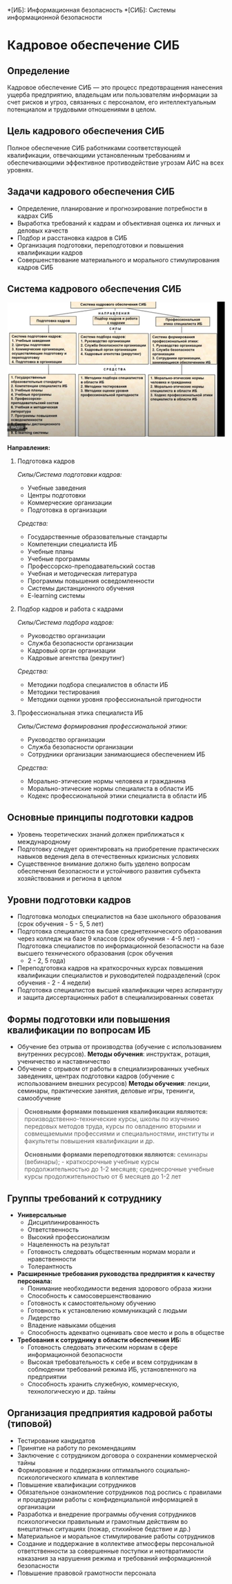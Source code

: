 *[ИБ]: Информационная безопасность
*[СИБ]: Системы информационной безопасности

# Кадровое обеспечение СИБ

## Определение

Кадровое обеспечение СИБ — это процесс предотвращения нанесения ущерба предприятию, владельцам или пользователям
информации за счет рисков и угроз, связанных с персоналом, его интеллектуальным потенциалом и трудовыми отношениями в
целом.

## Цель кадрового обеспечения СИБ

Полное обеспечение СИБ работниками соответствующей квалификации, отвечающими установленным требованиям и обеспечивающими
эффективное противодействие угрозам АИС на всех уровнях.

## Задачи кадрового обеспечения СИБ

- Определение, планирование и прогнозирование потребности в кадрах СИБ
- Выработка требований к кадрам и объективная оценка их личных и деловых качеств
- Подбор и расстановка кадров в СИБ
- Организация подготовки, переподготовки и повышения квалификации кадров
- Совершенствование материального и морального стимулирования кадров СИБ

## Система кадрового обеспечения СИБ

![Система кадрового обеспечения СИБ](media/09_01.png)

**Направления:**

1. Подготовка кадров

    *Силы/Система подготовки кадров:*
  
    - Учебные заведения
    - Центры подготовки
    - Коммерческие организации
    - Подготовка в организации

    *Средства:*

    - Государственные образовательные стандарты
    - Компетенции специалиста ИБ
    - Учебные планы
    - Учебные программы
    - Профессорско-преподавательский состав
    - Учебная и методическая литература
    - Программы повышения осведомленности
    - Системы дистанционного обучения
    - E-learning системы

1. Подбор кадров и работа с кадрами

    *Силы/Система подбора кадров:*

    - Руководство организации
    - Служба безопасности организации
    - Кадровый орган организации
    - Кадровые агентства (рекрутинг)

    *Средства:*

    - Методики подбора специалистов в области ИБ
    - Методики тестирования
    - Методики оценки уровня профессиональной пригодности

1. Профессиональная этика специалиста ИБ

    *Силы/Система формирования профессиональной этики:*

    - Руководство организации
    - Служба безопасности организации
    - Сотрудники организации занимающиеся обеспечением ИБ

    *Средства:*

    - Морально-этические нормы человека и гражданина
    - Морально-этические нормы специалиста в области ИБ
    - Кодекс профессиональной этики специалиста в области ИБ

## Основные принципы подготовки кадров

- Уровень теоретических знаний должен приближаться к международному
- Подготовку следует ориентировать на приобретение практических навыков ведения дела в отечественных кризисных условиях
- Существенное внимание должно быть уделено вопросам обеспечения безопасности и устойчивого развития субъекта
  хозяйствования и региона в целом

## Уровни подготовки кадров

- Подготовка молодых специалистов на базе школьного образования (срок обучения - 5 - 5, 5 лет)
- Подготовка специалистов на базе среднетехнического образования через колледж на базе 9 классов (срок обучения - 4-5
  лет) - Подготовка специалистов по информационной безопасности на базе высшего технического образования (срок обучения
  - 2 - 2, 5 года)
- Переподготовка кадров на краткосрочных курсах повышения квалификации специалистов и руководителей подразделений (срок
  обучения - 2 - 4 недели)
- Подготовка специалистов высшей квалификации через аспирантуру и защита диссертационных работ в специализированных
  советах

## Формы подготовки или повышения квалификации по вопросам ИБ

- Обучение без отрыва от производства (обучение с использованием внутренних ресурсов). **Методы обучения**: инструктаж,
  ротация, ученичество и наставничество
- Обучение с отрывом от работы в специализированных учебных заведениях, центрах подготовки кадров (обучение с
  использованием внешних ресурсов) **Методы обучения**: лекции, семинары, практические занятия, деловые игры, тренинги,
  самообучение

> **Основными формами повышения квалификации являются:** производственно-технические курсы, школы по изучению передовых методов труда, курсы по овладению вторыми и совмещаемыми профессиями и специальностями, институты и факультеты повышения квалификации и др.
>
> **Основными формами переподготовки являются:** семинары (вебинары); - краткосрочные учебные курсы продолжительностью до 1-2 месяцев; среднесрочные учебные курсы продолжительностью от 6 месяцев до 1-2 лет

## Группы требований к сотруднику

- **Универсальные**
    - Дисциплинированность
    - Ответственность
    - Высокий профессионализм
    - Нацеленность на результат
    - Готовность следовать общественным нормам морали и нравственности
    - Толерантность
- **Расширенные требования руководства предприятия к качеству персонала:**
    - Понимание необходимости ведения здорового образа жизни
    - Способность к самосовершенствованию
    - Готовность к самостоятельному обучению
    - Готовность к установлению коммуникаций с людьми
    - Лидерство
    - Владение навыками общения
    - Способность адекватно оценивать свое место и роль в обществе
- **Требования к сотруднику в области обеспечения ИБ:**
    - Готовность следовать этическим нормам в сфере информационной безопасности
    - Высокая требовательность к себе и всем сотрудникам в соблюдении требований режима ИБ, установленного на
      предприятии
    - Способность хранить служебную, коммерческую, технологическую и др. тайны

## Организация предприятия кадровой работы (типовой)

- Тестирование кандидатов
- Принятие на работу по рекомендациям
- Заключение с сотрудником договора о сохранении коммерческой тайны
- Формирование и поддержании оптимального социально-психологического климата в коллективе
- Повышение квалификации сотрудников
- Обязательное ознакомление сотрудников под роспись с правилами и процедурами работы с конфиденциальной информацией в
  организации
- Разработка и внедрение программы обучения сотрудников психологически правильным и грамотным действиям во внештатных
  ситуациях (пожар, стихийное бедствие и др.)
- Материальное и моральное стимулирование работы сотрудников
- Создание и поддержание в коллективе атмосферы персональной ответственности за совершенные поступки и неотвратимости
  наказания за нарушения режима и требований информационной безопасности
- Повышение правовой грамотности персонала 

